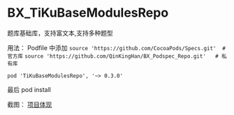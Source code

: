 # BX_TiKuBaseModulesRepo
题库基础库，支持富文本,支持多种题型

用法：
 Podfile 中添加 
 `source 'https://github.com/CocoaPods/Specs.git'  # 官方库`
 `source 'https://github.com/QinKingHan/BX_Podspec_Repo.git'   # 私有库`
 
 `pod 'TiKuBaseModulesRepo', '~> 0.3.0'`
  

最后 pod install


截图：
[项目体现](https://upload-images.jianshu.io/upload_images/999346-aa982d2407f32990.gif?imageMogr2/auto-orient/strip|imageView2/2/w/448/format/webp)
